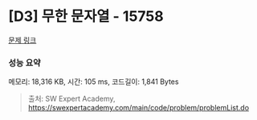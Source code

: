 # [D3] 무한 문자열 - 15758 

[문제 링크](https://swexpertacademy.com/main/code/problem/problemDetail.do?contestProbId=AYP5JmsqcngDFATW) 

### 성능 요약

메모리: 18,316 KB, 시간: 105 ms, 코드길이: 1,841 Bytes



> 출처: SW Expert Academy, https://swexpertacademy.com/main/code/problem/problemList.do